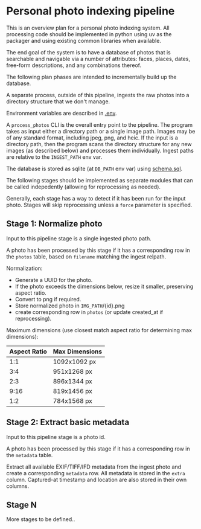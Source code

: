 # Personal photo indexing pipeline

This is an overview plan for a personal photo indexing system.  All processing code should be implemented in python using uv as the packager and using existing common libraries when available.

The end goal of the system is to have a database of photos that is searchable and navigable via a number of attributes: faces, places, dates, free-form descriptions, and any combinations thereof.

The following plan phases are intended to incrementally build up the database.

A separate process, outside of this pipeline, ingests the raw photos into a directory structure that we don't manage.

Environment variables are described in [.env](/.env).

A `process_photos` CLI is the overall entry point to the pipeline.  The program takes as input either a directory path or a single image path.  Images may be of any standard format, including jpeg, png, and heic.  If the input is a directory path, then the program scans the directory structure for any new images (as described below) and processes them individually.  Ingest paths are relative to the `INGEST_PATH` env var.

The database is stored as sqlite (at `DB_PATH` env var) using [schema.sql](/schema.sql).

The following stages should be implemented as separate modules that can be called indepedently (allowing for reprocessing as needed).

Generally, each stage has a way to detect if it has been run for the input photo.  Stages will skip reprocessing unless a `force` parameter is specified.

## Stage 1: Normalize photo

Input to this pipeline stage is a single ingested photo path.

A photo has been processed by this stage if it has a corresponding row in the `photos` table, based on `filename` matching the ingest relpath.

Normalization:

* Generate a UUID for the photo.
* If the photo exceeds the dimensions below, resize it smaller, preserving aspect ratio.
* Convert to png if required.
* Store normalized photo in `IMG_PATH`/{id}.png
* create corresponding row in `photos` (or update created_at if reprocessing).

Maximum dimensions (use closest match aspect ratio for determining max dimensions):

| Aspect Ratio | Max Dimensions |
|--------------|----------------|
| 1:1          | 1092x1092 px   |
| 3:4          | 951x1268 px    |
| 2:3          | 896x1344 px    |
| 9:16         | 819x1456 px    |
| 1:2          | 784x1568 px    |

## Stage 2: Extract basic metadata

Input to this pipeline stage is a photo id.

A photo has been processed by this stage if it has a corresponding row in the `metadata` table.

Extract all available EXIF/TIFF/IFD metadata from the ingest photo and create a corresponding `metadata` row.  All metadata is stored in the `extra` column.  Captured-at timestamp and location are also stored in their own columns.

## Stage N

More stages to be defined..
